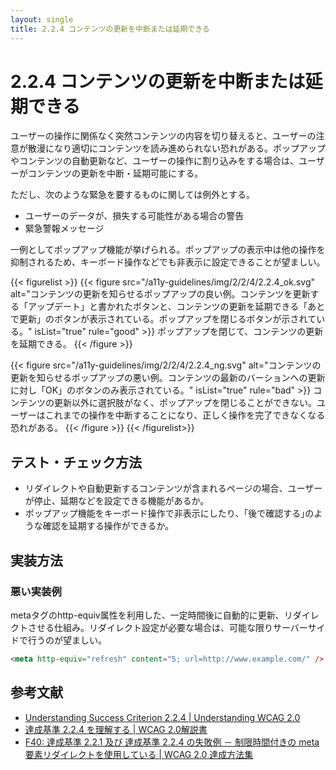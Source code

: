 ```yaml
---
layout: single
title: 2.2.4 コンテンツの更新を中断または延期できる
---
```


# 2.2.4 コンテンツの更新を中断または延期できる

ユーザーの操作に関係なく突然コンテンツの内容を切り替えると、ユーザーの注意が散漫になり適切にコンテンツを読み進められない恐れがある。ポップアップやコンテンツの自動更新など、ユーザーの操作に割り込みをする場合は、ユーザーがコンテンツの更新を中断・延期可能にする。

ただし、次のような緊急を要するものに関しては例外とする。

- ユーザーのデータが、損失する可能性がある場合の警告
- 緊急警報メッセージ

一例としてポップアップ機能が挙げられる。ポップアップの表示中は他の操作を抑制されるため、キーボード操作などでも非表示に設定できることが望ましい。

{{< figurelist >}}
  {{< figure
    src="/a11y-guidelines/img/2/2/4/2.2.4_ok.svg"
    alt="コンテンツの更新を知らせるポップアップの良い例。コンテンツを更新する「アップデート」と書かれたボタンと、コンテンツの更新を延期できる「あとで更新」のボタンが表示されている。ポップアップを閉じるボタンが示されている。"
    isList="true"
    rule="good" >}}
    ポップアップを閉じて、コンテンツの更新を延期できる。
  {{< /figure >}}

  {{< figure
    src="/a11y-guidelines/img/2/2/4/2.2.4_ng.svg"
    alt="コンテンツの更新を知らせるポップアップの悪い例。コンテンツの最新のバーションへの更新に対し「OK」のボタンのみ表示されている。"
    isList="true"
    rule="bad" >}}
    コンテンツの更新以外に選択肢がなく、ポップアップを閉じることができない。ユーザーはこれまでの操作を中断することになり、正しく操作を完了できなくなる恐れがある。
  {{< /figure >}}
{{< /figurelist>}}

## テスト・チェック方法

- リダイレクトや自動更新するコンテンツが含まれるページの場合、ユーザーが停止、延期などを設定できる機能があるか。
- ポップアップ機能をキーボード操作で非表示にしたり、｢後で確認する｣のような確認を延期する操作ができるか。

## 実装方法

### 悪い実装例

metaタグのhttp-equiv属性を利用した、一定時間後に自動的に更新、リダイレクトさせる仕組み。リダイレクト設定が必要な場合は、可能な限りサーバーサイドで行うのが望ましい。

```html
<meta http-equiv="refresh" content="5; url=http://www.example.com/" />
```

## 参考文献

- [Understanding Success Criterion 2.2.4 | Understanding WCAG 2.0](https://www.w3.org/TR/UNDERSTANDING-WCAG20/time-limits-postponed.html)
- [達成基準 2.2.4 を理解する | WCAG 2.0解説書](https://waic.jp/docs/UNDERSTANDING-WCAG20/time-limits-postponed.html)
- [F40: 達成基準 2.2.1 及び 達成基準 2.2.4 の失敗例 － 制限時間付きの meta 要素リダイレクトを使用している | WCAG 2.0 達成方法集](https://waic.jp/docs/WCAG-TECHS/F40.html)

